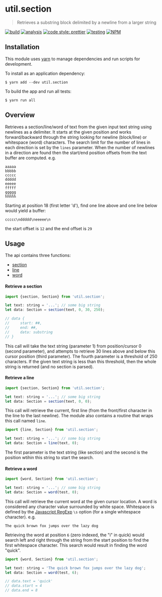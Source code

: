 # util.section

> Retrieves a substring block delimited by a newline from a larger string

[![build](https://github.com/jmquigley/util.section/workflows/build/badge.svg)](https://github.com/jmquigley/util.section/actions)
[![analysis](https://img.shields.io/badge/analysis-tslint-9cf.svg)](https://palantir.github.io/tslint/)
[![code style: prettier](https://img.shields.io/badge/code_style-prettier-ff69b4.svg?style=flat-square)](https://github.com/prettier/prettier)
[![testing](https://img.shields.io/badge/testing-jest-blue.svg)](https://facebook.github.io/jest/)
[![NPM](https://img.shields.io/npm/v/util.section.svg)](https://www.npmjs.com/package/util.section)


## Installation

This module uses [yarn](https://yarnpkg.com/en/) to manage dependencies and run scripts for development.

To install as an application dependency:
```
$ yarn add --dev util.section
```

To build the app and run all tests:
```
$ yarn run all
```


## Overview

Retrieves a section/line/word of text from the given input text string using newlines as a delimiter.  It starts at the given position and works forward/backward through the string looking for newline (block/line) or whitespace (word) characters.  The search limit for the number of lines in each direction is set by the `lines` parameter.  When the number of newlines in a direction are found then the start/end position offsets from the text buffer are computed.  e.g.

```
aaaaa
bbbbb
ccccc
ddddd
eeeee
fffff
ggggg
hhhhh
```

Starting at position 18 (first letter 'd'), find one line above and one line below would yield a buffer:

```
ccccc\nddddd\neeeee\n
```

the start offset is `12` and the end offset is `29`


## Usage

The api contains three functions:

- [section](docs/index.md#section)
- [line](docs/index.md#line)
- [word](docs/index.md#word)

#### Retrieve a section

```javascript
import {section, Section} from 'util.section';

let text: string = '...'; // some big string
let data: Section = section(text, 0, 30, 250);

// data {
//     start: ##,
//     end: ##,
//     data: substring
// }
```

This call will take the text string (parameter 1) from position/cursor 0 (second parameter), and attempts to retrieve 30 lines above and below this cursor position (third parameter).  The fourth parameter is a threshold of 250 characters.  If the given text string is less than this threshold, then the whole string is returned (and no section is parsed).

#### Retrieve a line

```javascript
import {section, Section} from 'util.section';

let text: string = '...'; // some big string
let data: Section = section(text, 0, 0);
```

This call will retrieve the current, first line (from the front/first character in the line to the last newline).  The module also contains a routine that wraps this call named `line`.

```javascript
import {line, Section} from 'util.section';

let text: string = '...'; // some big string
let data: Section = line(text, 0);
```

The first parameter is the text string (like section) and the second is the position wtihin this string to start the search.

#### Retrieve a word

```javascript
import {word, Section} from 'util.section';

let text: string = '...'; // some big string
let data: Section = word(test, 0);
```

This call will retrieve the current word at the given cursor location.  A word is considered any character value surrounded by white space.  Whitespace is defined by the [Javascript RegExp](https://developer.mozilla.org/en-US/docs/Web/JavaScript/Reference/Global_Objects/RegExp) `\s` option (for a single whitespace character).  e.g.

`The quick brown fox jumps over the lazy dog`

Retrieving the word at position `6` (zero indexed, the "i" in quick) would search left and right through the string from the start position to find the first whitespace character.  This search would result in finding the word "quick".

```javascript
import {word, Section} from 'util.section';

let text: string = 'The quick brown fox jumps over the lazy dog';
let data: Section = word(test, 6);

// data.text = 'quick'
// data.start = 4
// data.end = 8
```
